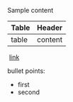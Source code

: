 Sample content  

  

| Table | Header  |
|-------|---------|
| table | content |

  

 [link](photo%20card%20%28image%20only%29.md)   

  

bullet points:  

-   first  
-   second